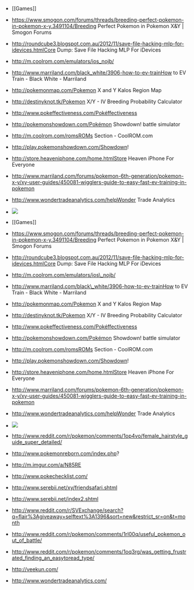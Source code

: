- [[Games]]
- https://www.smogon.com/forums/threads/breeding-perfect-pokemon-in-pokemon-x-y.3491104/Breeding Perfect Pokemon in Pokemon X&Y | Smogon Forums
- http://roundcube3.blogspot.com.au/2012/11/save-file-hacking-mlp-for-idevices.htmlCore Dump: Save File Hacking MLP For iDevices
- http://m.coolrom.com/emulators/ios_nojb/
- http://www.marriland.com/black_white/3906-how-to-ev-trainHow to EV Train - Black White - Marriland
- http://pokemonmap.com/Pokemon X and Y Kalos Region Map
- http://destinyknot.tk/Pokemon X/Y - IV Breeding Probability Calculator
- http://www.pokeffectiveness.com/Pokéffectiveness
- http://pokemonshowdown.com/Pokémon Showdown! battle simulator
- http://m.coolrom.com/romsROMs Section - CoolROM.com
- http://play.pokemonshowdown.com/Showdown!
- http://store.heaveniphone.com/home.htmlStore Heaven iPhone For Everyone
- http://www.marriland.com/forums/pokemon-6th-generation/pokemon-x-y/xy-user-guides/450081-wigglers-guide-to-easy-fast-ev-training-in-pokemon
- http://www.wondertradeanalytics.com/helpWonder Trade Analytics
- ![](http://i.imgur.com/YpJWUB4.png)


- [[Games]]
- https://www.smogon.com/forums/threads/breeding-perfect-pokemon-in-pokemon-x-y.3491104/Breeding Perfect Pokemon in Pokemon X&Y \| Smogon Forums
- http://roundcube3.blogspot.com.au/2012/11/save-file-hacking-mlp-for-idevices.htmlCore Dump: Save File Hacking MLP For iDevices
- http://m.coolrom.com/emulators/ios\_nojb/
- http://www.marriland.com/black\_white/3906-how-to-ev-trainHow to EV Train - Black White - Marriland
- http://pokemonmap.com/Pokemon X and Y Kalos Region Map
- http://destinyknot.tk/Pokemon X/Y - IV Breeding Probability Calculator
- http://www.pokeffectiveness.com/Pokéffectiveness
- http://pokemonshowdown.com/Pokémon Showdown! battle simulator
- http://m.coolrom.com/romsROMs Section - CoolROM.com
- http://play.pokemonshowdown.com/Showdown!
- http://store.heaveniphone.com/home.htmlStore Heaven iPhone For Everyone
- http://www.marriland.com/forums/pokemon-6th-generation/pokemon-x-y/xy-user-guides/450081-wigglers-guide-to-easy-fast-ev-training-in-pokemon
- http://www.wondertradeanalytics.com/helpWonder Trade Analytics
- ![](http://i.imgur.com/YpJWUB4.png)


- http://www.reddit.com/r/pokemon/comments/1op4vo/female_hairstyle_guide_super_detailed/
- http://www.pokemonreborn.com/index.php?
- http://m.imgur.com/a/N85RE
- http://www.pokechecklist.com/
- http://www.serebii.net/xy/friendsafari.shtml
- http://www.serebii.net/index2.shtml
- http://www.reddit.com/r/SVExchange/search?q=flair%3Agiveaway+selftext%3A1396&sort=new&restrict_sr=on&t=month
- http://www.reddit.com/r/pokemon/comments/1rl00q/useful_pokemon_out_of_battle/
- http://www.reddit.com/r/pokemon/comments/1oq3rg/was_getting_frustrated_finding_an_easytoread_type/
- http://veekun.com/
- http://www.wondertradeanalytics.com/